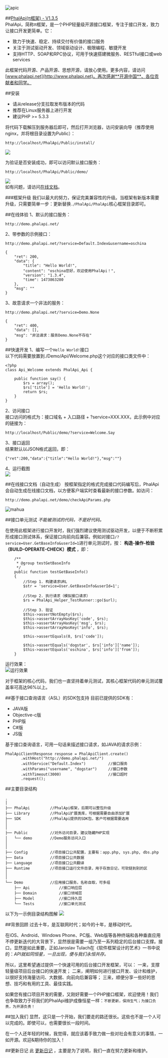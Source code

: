 ![apic](http://webtools.qiniudn.com/master-LOGO-20150410_50.jpg)  

##[PhalApi(π框架) - V1.3.5](http://www.phalapi.net)  
PhalApi，简称π框架，是一个PHP轻量级开源接口框架，专注于接口开发，致力让接口开发更简单。它：  
+ 致力于快速、稳定、持续交付有价值的接口服务
+ 关注于测试驱动开发、领域驱动设计、极限编程、敏捷开发
+ 支持HTTP、SOAP和RPC协议，可用于快速搭建微服务、RESTful接口或web services
   
此框架代码开源、产品开源、思想开源，请放心使用。更多内容，请访问[www.phalapi.net](http://www.phalapi.net)。再次感谢**开源中国**、各位贡献者和同学。  
 

##安装
+ 请从release分支拉取发布版本的代码
+ 推荐在Linux服务器上进行开发
+ 建议PHP >= 5.3.3

将代码下载解压到服务器后即可，然后打开浏览器，访问安装向导（推荐使用nginx，并将根目录设置为Public）：  
```
http://localhost/PhalApi/Public/install/
```
  
![](http://7xiz2f.com1.z0.glb.clouddn.com/QQ20151024155002.jpg)  


为验证是否安装成功，即可以访问默认接口服务：  
```
http://localhost/PhalApi/Public/demo/
```
![](http://webtools.qiniudn.com/20150211_default_index.jpg)  
如有问题，请访问[在线文档](http://www.phalapi.net/wikis/)。

###框架升级
我们以最大的努力，保证完美兼容性的升级。当框架有新版本需要升级，只需要简单一步：更新替换```./PhalApi/PhalApi```核心框架目录即可。

##在线体验
1、默认的接口服务：  
```
http://demo.phalapi.net/
```
2、带参数的示例接口：
```
http://demo.phalapi.net/?service=Default.Index&username=oschina

{
    "ret": 200,
    "data": {
        "title": "Hello World!",
        "content": "oschina您好，欢迎使用PhalApi！",
        "version": "1.3.4",
        "time": 1473863280
    },
    "msg": ""
}
```
3、故意请求一个非法的服务：
```
http://demo.phalapi.net/?service=Demo.None

{
    "ret": 400,
    "data": [],
    "msg": "非法请求：服务Demo.None不存在"
}
```
##快速开发
1、编写一个```Hello World!```接口  
以下代码需要放置到./Demo/Api/Welcome.php这个对应的接口类文件中：  
```
<?php
class Api_Welcome extends PhalApi_Api {

	public function say() {
		$rs = array();
		$rs['title'] = 'Hello World!';
		return $rs;
	}
}
```
2、访问接口  
接口访问的格式为：接口域名 + 入口路径 + ?service=XXX.XXX，此示例中对应的链接为：
```
http://localhost/Public/demo/?service=Welcome.Say
```
3、接口返回  
结果默认以JSON格式返回，即：
```
{"ret":200,"data":{"title":"Hello World!"},"msg":""}
```
4、运行截图  
![](http://webtools.qiniudn.com/20150111.jpg)

##在线接口文档（自动生成）
按框架指定的格式完成接口代码编写后，PhalApi会自动生成在线接口文档，以方便客户端实时查看最新的接口参数。如访问：
```
http://demo.phalapi.net/demo/checkApiParams.php
```
![mahua](http://7xiz2f.com1.z0.glb.clouddn.com/index20160728224002.jpg)

##接口单元测试
_不能被测试的代码，不是好代码。_   
  
在使用此框架进行接口开发时，我们强烈建议使用测试驱动开发，以便于不断积累形成接口测试体系，保证接口向前向后兼容。例如对接口```/?service=User.GetBaseInfo&userId=1```进行单元测试时，按： **构造-操作-检验（BUILD-OPERATE-CHECK）模式** ，即：  
```
    /**
     * @group testGetBaseInfo
     */ 
    public function testGetBaseInfo()
    {
        //Step 1. 构建请求URL
        $str = 'service=User.GetBaseInfo&userId=1';

        //Step 2. 执行请求（模拟接口请求）	
        $rs = PhalApi_Helper_TestRunner::go($url);

        //Step 3. 验证
        $this->assertNotEmpty($rs);
        $this->assertArrayHasKey('code', $rs);
        $this->assertArrayHasKey('msg', $rs);
        $this->assertArrayHasKey('info', $rs);

        $this->assertEquals(0, $rs['code']);

        $this->assertEquals('dogstar', $rs['info']['name']);
        $this->assertEquals('oschina', $rs['info']['from']);
    }
```
运行效果：  
 ![运行效果](http://static.oschina.net/uploads/space/2015/0204/234130_GSJ6_256338.png)  

对于框架的核心代码，我们也一直坚持着单元测试，其核心框架代码的单元测试覆盖率可高达96%以上。
  
##基于接口查询语言（ASL）的SDK包支持
目前已提供的SDK有：  
 + JAVA版
 + Objective-c版
 + PHP版
 + C#版
 + JS版

基于接口查询语言，可用一句话来描述接口请求，如JAVA的请求示例：  
```
PhalApiClientResponse response = PhalApiClient.create()
       .withHost("http://demo.phalapi.net/")
       .withService("Default.Index")          //接口服务
       .withParams("username", "dogstar")     //接口参数
       .withTimeout(3000)                     //接口超时
       .request();
```
  
##主要目录结构
```
.
│
├── PhalApi         //PhalApi框架，后期可以整包升级
├── Library         //PhalApi扩展类库，可根据需要自由添加扩展
├── SDK             //PhalApi提供的SDK包，客户可根据需要选用
│
│
├── Public          //对外访问目录，建议隐藏PHP实现
│   └── demo        //Demo服务访问入口
│
│
├── Config          //项目接口公共配置，主要有：app.php, sys.php, dbs.php
├── Data            //项目接口公共数据
├── Language        //项目接口公共翻译
├── Runtime         //项目接口运行文件目录，用于存放日记，可软链到别的区
│
│
└── Demo            //应用接口服务，名称自取，可多组
    ├── Api             //接口响应层
    ├── Domain          //接口领域层
    ├── Model           //接口持久层
    └── Tests           //接口单元测试

```

以下为一示例目录结构图解
![](http://7qnay5.com1.z0.glb.clouddn.com/QQ-20151015214456.jpg)   

##背景回顾
过去十年，是互联网时代；如今的十年，是移动时代。  
  
在iOS、Android、Windows Phone、PC版、Web版等各种终端和各种垂直应用不停更新迭代的大背景下，显然很是需要一组乃至一系列稳定的后台接口支撑。接口，显然是如此重要，正如Jaroslav Tulach在《软件框架设计的艺术》一书中说的：_API就如同恒星，一旦出现，便与我们永恒共存。_    

所以，这里希望通过提供一个快速可用的后台接口开发框架，可以：
一来，支撑轻量级项目后台接口的快速开发；
二来，阐明如何进行接口开发、设计和维护，以很好支持海量访问、大数据、向前向后兼容等；
三来，顺便分享一些好的思想、技巧和有用的工具、最佳实践。
  
如果您有接口项目开发的需要，又刚好需要一个PHP接口框架，欢迎使用！我们也争取致力于将我们的PhalApi维护成像恒星一样：```不断更新，保持生气；为接口负责，为开源负责！```  

##加入我们
显然，这只是一个开始，我们要走的路还很长。这些也不是一个人可以完成的。即使可以，也需要很长一段时间。  
  
在一个人还年轻的时候，我觉得，就应该着手致力做一些对社会有意义的事情，一如开源。欢迎&期待你的加入！   

##更新日记
此 [更新日记](http://www.phalapi.net/wikis/%5B5.6%5D-%E6%9B%B4%E6%96%B0%E6%97%A5%E8%AE%B0.html) ，主要是为了说明，我们一直在努力更新和维护。
